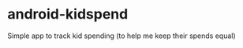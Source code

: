 android-kidspend
================

Simple app to track kid spending (to help me keep their spends equal)


